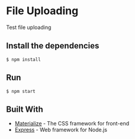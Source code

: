 # File Uploading

Test file uploading

## Install the dependencies

```
$ npm install
```
## Run

```
$ npm start
```

## Built With

* [Materialize](http://materializecss.com) - The CSS framework for front-end
* [Express](https://expressjs.com) - Web framework for Node.js
